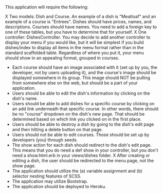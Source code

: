 This application will require the following:

X Two models: Dish and Course. An example of a dish is "Meatloaf" and an example of a course is "Entrees". Dishes should have prices, names, and descriptions. Courses should have names. You need to add a foreign key to one of these tables, but you have to determine that for yourself.
X One controller: DishesController. You may decide to add another controller to display your menu if you would like, but it will be simplest if you build dishes/index to display all items in the menu format rather than in the standard scaffolded table. Regardless of where you put it, your menu should show in an appealing format, grouped in courses.
- Each course should have an image associated with it (set up by you, the developer, not by users uploading it), and the course's image should be displayed somewhere in its group. This image should NOT be pulling from somewhere else on the web, but should be a part of your application.
- Users should be able to edit the dish's information by clicking on the dish's name.
- Users should be able to add dishes for a specific course by clicking on an add link underneath that specific course. In other words, there should be no "course" dropdown on the dish's new page. That should be determined based on which link you clicked on in the first place.
- Users should be able to destroy a dish by going to the dish's edit page and then hitting a delete button on that page.
- Users should not be able to edit courses. Those should be set up by developers (you) through seeds.
- The show action for each dish should redirect to the dish's edit page. This means that you do need a def show in your controller, but you don't need a show.html.erb in your views/dishes folder.
X After creating or editing a dish, the user should be redirected to the menu page, not the show page.
- The application should utilize the (a) variable assignment and (b) selector nesting features of SCSS.
- The application may utilize Bootstrap.
- The application should be deployed to Heroku.
